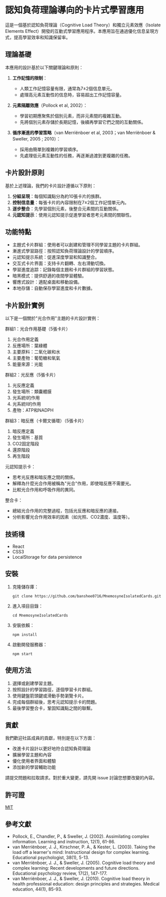 # 認知負荷理論導向的卡片式學習應用

這是一個基於認知負荷理論（Cognitive Load Theory）和獨立元素效應（Isolate Elements Effect）開發的互動式學習應用程序。本應用旨在通過優化信息呈現方式，提高學習效率和知識保留率。

## 理論基礎

本應用的設計基於以下關鍵理論和原則：

1. **工作記憶的限制**：
   - 人類工作記憶容量有限，通常為7±2個信息單元。
   - 處理高元素互動性的信息時，容易超出工作記憶容量。

2. **元素隔離效應**（Pollock et al, 2002）：
   - 學習初期應聚焦於個別元素，而非元素間的複雜互動。
   - 先將個別元素存儲於長期記憶，後續再學習它們之間的互動關係。

3. **循序漸進的學習策略**（van Merriënboer et al, 2003；van Merriënboer & Sweller, 2005 ; 2010）：
   - 採用由簡單到複雜的學習順序。
   - 先處理低元素互動性的任務，再逐漸過渡到更複雜的任務。

## 卡片設計原則

基於上述理論，我們的卡片設計遵循以下原則：

1. **分組呈現**：每個知識點分為約10張卡片的族群。
2. **控制信息量**：每張卡片的內容限制在7±2個工作記憶單元內。
3. **逐步整合**：先學習個別元素，後整合元素間的互動關係。
4. **元認知提示**：使用元認知提示促進學習者思考元素間的關聯性。

## 功能特點

- 主題式卡片群組：使用者可以創建和管理不同學習主題的卡片群組。
- 漸進式學習路徑：按照認知負荷理論設計的學習順序。
- 元認知提示系統：促進深度學習和知識整合。
- 交互式卡片界面：支持卡片翻轉、左右滑動切換。
- 學習進度追踪：記錄每個主題和卡片群組的學習狀態。
- 暗黑模式：提供舒適的夜間學習體驗。
- 響應式設計：適配桌面和移動設備。
- 本地存儲：自動保存學習進度和卡片數據。

## 卡片設計實例

以下是一個關於"光合作用"主題的卡片設計實例：

群組1：光合作用基礎（5張卡片）
1. 光合作用定義
2. 反應場所：葉綠體
3. 主要原料：二氧化碳和水
4. 主要產物：葡萄糖和氧氣
5. 能量來源：光能

群組2：光反應（5張卡片）
1. 光反應定義
2. 發生場所：類囊體膜
3. 光系統I的作用
4. 光系統II的作用
5. 產物：ATP和NADPH

群組3：暗反應（卡爾文循環）（5張卡片）
1. 暗反應定義
2. 發生場所：基質
3. CO2固定階段
4. 還原階段
5. 再生階段

元認知提示卡：
- 思考光反應和暗反應之間的關係。
- 解釋為什麼光合作用被稱為"光合"作用，即使暗反應不需要光。
- 比較光合作用和呼吸作用的異同。

整合卡：
- 總結光合作用的完整過程，包括光反應和暗反應的連接。
- 分析影響光合作用效率的因素（如光照、CO2濃度、溫度等）。

## 技術棧

- React
- CSS3
- LocalStorage for data persistence

## 安裝

1. 克隆儲存庫：
   ```
   git clone https://github.com/banshee0716/MnemosyneIsolatedCards.git
   ```
2. 進入項目目錄：
   ```
   cd MnemosyneIsolatedCards
   ```
3. 安裝依賴：
   ```
   npm install
   ```
4. 啟動開發服務器：
   ```
   npm start
   ```

## 使用方法

1. 選擇或創建學習主題。
2. 按照設計的學習路徑，逐個學習卡片群組。
3. 使用鍵盤箭頭鍵或滑動手勢瀏覽卡片。
4. 完成每個群組後，思考元認知提示卡的問題。
5. 最後學習整合卡，鞏固知識點之間的聯繫。

## 貢獻

我們歡迎社區成員的貢獻，特別是在以下方面：
- 改進卡片設計以更好地符合認知負荷理論
- 擴展學習主題和內容
- 優化使用者界面和體驗
- 添加新的學習輔助功能

請提交問題和拉取請求。對於重大變更，請先開 issue 討論您想要改變的內容。

## 許可證

[MIT](https://choosealicense.com/licenses/mit/)

## 參考文獻

- Pollock, E., Chandler, P., & Sweller, J. (2002). Assimilating complex information. Learning and instruction, 12(1), 61-86.
- van Merriënboer, J. J., Kirschner, P. A., & Kester, L. (2003). Taking the load off a learner's mind: Instructional design for complex learning. Educational psychologist, 38(1), 5-13.
- van Merriënboer, J. J., & Sweller, J. (2005). Cognitive load theory and complex learning: Recent developments and future directions. Educational psychology review, 17(2), 147-177.
- van Merriënboer, J. J., & Sweller, J. (2010). Cognitive load theory in health professional education: design principles and strategies. Medical education, 44(1), 85-93.
